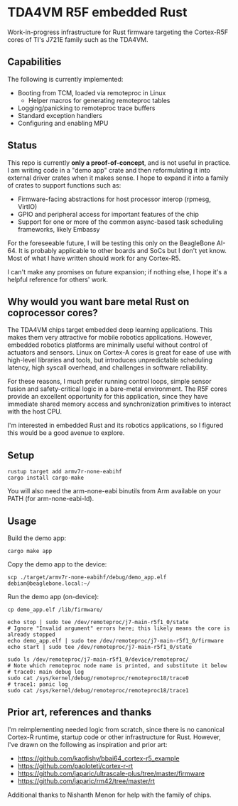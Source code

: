 # TDA4VM R5F embedded Rust

Work-in-progress infrastructure for Rust firmware targeting the Cortex-R5F cores of TI's J721E family such as the TDA4VM.

## Capabilities

The following is currently implemented:
- Booting from TCM, loaded via remoteproc in Linux
  - Helper macros for generating remoteproc tables
- Logging/panicking to remoteproc trace buffers
- Standard exception handlers
- Configuring and enabling MPU

## Status

This repo is currently **only a proof-of-concept**, and is not useful in practice. I am writing code
in a "demo app" crate and then reformulating it into external driver crates when it makes sense. I
hope to expand it into a family of crates to support functions such as:

- Firmware-facing abstractions for host processor interop (rpmesg, VirtIO)
- GPIO and peripheral access for important features of the chip
- Support for one or more of the common async-based task scheduling frameworks, likely Embassy

For the foreseeable future, I will be testing this only on the BeagleBone AI-64. It is probably
applicable to other boards and SoCs but I don't yet know. Most of what I have written should work
for any Cortex-R5.

I can't make any promises on future expansion; if nothing else, I hope it's a helpful reference for
others' work.

## Why would you want bare metal Rust on coprocessor cores?

The TDA4VM chips target embedded deep learning applications. This makes them very attractive for
mobile robotics applications. However, embedded robotics platforms are minimally useful without
control of actuators and sensors. Linux on Cortex-A cores is great for ease of use with high-level
libraries and tools, but introduces unpredictable scheduling latency, high syscall overhead, and
challenges in software reliability.

For these reasons, I much prefer running control loops, simple sensor fusion and safety-critical
logic in a bare-metal environment. The R5F cores provide an excellent opportunity for this
application, since they have immediate shared memory access and synchronization primitives to
interact with the host CPU.

I'm interested in embedded Rust and its robotics applications, so I figured this would be a good
avenue to explore.

## Setup

```
rustup target add armv7r-none-eabihf
cargo install cargo-make
```

You will also need the arm-none-eabi binutils from Arm available on your PATH (for arm-none-eabi-ld).

## Usage

Build the demo app:

```
cargo make app
```

Copy the demo app to the device:

```
scp ./target/armv7r-none-eabihf/debug/demo_app.elf debian@beaglebone.local:~/
```

Run the demo app (on-device):

```
cp demo_app.elf /lib/firmware/

echo stop | sudo tee /dev/remoteproc/j7-main-r5f1_0/state
# Ignore "Invalid argument" errors here; this likely means the core is already stopped
echo demo_app.elf | sudo tee /dev/remoteproc/j7-main-r5f1_0/firmware
echo start | sudo tee /dev/remoteproc/j7-main-r5f1_0/state

sudo ls /dev/remoteproc/j7-main-r5f1_0/device/remoteproc/
# Note which remoteproc node name is printed, and substitute it below
# trace0: main debug log
sudo cat /sys/kernel/debug/remoteproc/remoteproc18/trace0
# trace1: panic log
sudo cat /sys/kernel/debug/remoteproc/remoteproc18/trace1
```

## Prior art, references and thanks

I'm reimplementing needed logic from scratch, since there is no canonical Cortex-R runtime,
startup code or other infrastructure for Rust. However, I've drawn on the following as inspiration
and prior art:

- https://github.com/kaofishy/bbai64_cortex-r5_example
- https://github.com/paoloteti/cortex-r-rt
- https://github.com/japaric/ultrascale-plus/tree/master/firmware
- https://github.com/japaric/rm42/tree/master/rt

Additional thanks to Nishanth Menon for help with the family of chips.
